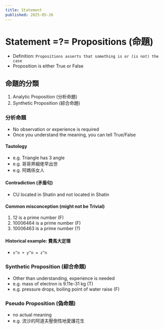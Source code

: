 ```yaml
---
title: Statement
published: 2025-05-26
---
```


# Statement =?= Propositions (命題)
- Definition: `Propositions asserts that something is or (is not) the case` 
- Proposition is either True or False

## 命題的分類
1. Analytic Proposition (分析命題)
2. Synthetic Proposition (綜合命題)


### 分析命題
- No observation or experience is required
- Once you understand the meaning, you can tell True/False
#### Tautology
- e.g. Triangle has 3 angle
- e.g. 哥哥畀細佬早出世
- e.g. 阿媽係女人
#### Contradiction (矛盾句)
- CU located in Shatin and not located in Shatin

#### Common misconception (might not be Trivial)
1. 12 is a prime number (F)
2. 10006464 is a prime number (F)
3. 10006463 is a prime number (?)

#### Historical example: 費馬大定理
- `x^n + y^n = z^n`

### Synthetic Proposition (綜合命題)
- Other than understanding, experience is needed
- e.g. mass of electron is 9.11e-31 kg (T)
- e.g. pressure drops, boiling point of water raise (F)


### Pseudo Proposition (偽命題)
- no actual meaning
- e.g. 流沙的阿道夫壓倒性地愛護花生
